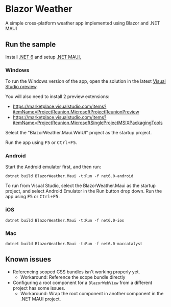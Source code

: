 # Blazor Weather

A simple cross-platform weather app implemented using Blazor and .NET MAUI

## Run the sample

Install [.NET 6](https://dotnet.microsoft.com/download/dotnet/6.0) and setup [.NET MAUI](https://github.com/dotnet/maui/wiki/Getting-Started),

### Windows

To run the Windows version of the app, open the solution in the latest [Visual Studio preview](https://visualstudio.com/preview).

You will also need to install 2 preview extensions:
- https://marketplace.visualstudio.com/items?itemName=ProjectReunion.MicrosoftProjectReunionPreview
- https://marketplace.visualstudio.com/items?itemName=ProjectReunion.MicrosoftSingleProjectMSIXPackagingTools

Select the "BlazorWeather.Maui.WinUI" project as the startup project.

Run the app using <kbd>F5</kbd> or <kbd>Ctrl+F5</kbd>.

### Android

Start the Android emulator first, and then run:

```
dotnet build BlazorWeather.Maui -t:Run -f net6.0-android
```

To run from Visual Studio, select the BlazorWeather.Maui as the startup project, and select Android Emulator in the Run button drop down. Run the app using <kbd>F5</kbd> or <kbd>Ctrl+F5</kbd>.

### iOS

```
dotnet build BlazorWeather.Maui -t:Run -f net6.0-ios
```

### Mac

```
dotnet build BlazorWeather.Maui -t:Run -f net6.0-maccatalyst
```

## Known issues

- Referencing scoped CSS bundles isn't working properly yet.
  - Workaround: Reference the scope bundle directly
- Configuring a root component for a `BlazorWebView` from a different project has some issues.
  - Workaround: Wrap the root component in another component in the .NET MAUI project.